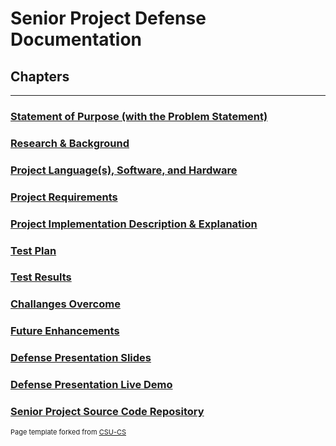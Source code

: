 Senior Project Defense Documentation
=========

Chapters
--------------------
---
### [Statement of Purpose (with the Problem Statement)](https://mneitzel95.github.io/Documents/Statement%20of%20Purpose%20(with%20the%20Problem%20Statement))

### [Research & Background](https://mneitzel95.github.io/Documents/Research%20%26%20Background)

### [Project Language(s), Software, and Hardware](https://mneitzel95.github.io/Documents/Project%20Language(s)%2C%20Software%2C%20and%20Hardware)

### [Project Requirements](https://mneitzel95.github.io/Documents/Requirements)

### [Project Implementation Description & Explanation](https://mneitzel95.github.io/Documents/Project%20Implementation%20Description%20%26%20Explanation)

### [Test Plan](https://mneitzel95.github.io/Documents/Test%20Plan%20Specification.pdf)

### [Test Results](https://mneitzel95.github.io/Documents/Test%20Results)

### [Challanges Overcome](https://mneitzel95.github.io/Documents/Challanges%20Overcome)

### [Future Enhancements](https://mneitzel95.github.io/Documents/Future%20Enhancements)

### [Defense Presentation Slides](https://mneitzel95.github.io/Documents/Defense%20Presentation%20Slides)

### [Defense Presentation Live Demo](https://mneitzel95.github.io/senior-project/player/SeniorProject.html)

### [Senior Project Source Code Repository](https://rawgit.com/mneitzel95/senior-project)

<p style="font-size:11px">Page template forked from <a href="https://github.com/csu-cs/csci-portfolio">CSU-CS</a></p>
<!-- Remove above link if you don't want to attributive -->
